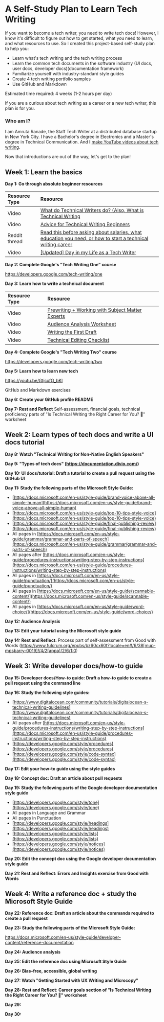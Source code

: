 # A Self-Study Plan to Learn Tech Writing

If you want to become a tech writer, you need to write tech docs! However, I know it's difficult to figure out how to get started, what you need to learn, and what resources to use. So I created this project-based self-study plan to help you: 

- Learn what's tech writing and the tech writing process
- Learn the common tech documents in the software industry (UI docs, user docs, developer docs)(documentation framework)
- Familiarize yourself with industry-standard style guides
- Create 4 tech writing portfolio samples
- Use GitHub and Markdown

Estimated time required: 4 weeks (1-2 hours per day)

If you are a curious about tech writing as a career or a new tech writer, this plan is for you. 

### Who am I?

I am Amruta Ranade, the Staff Tech Writer at a distributed database startup in New York City. I have a Bachelor's degree in Electronics and a Master's degree in Technical Communication. And I [make YouTube videos about tech writing](https://www.youtube.com/channel/UCKsaZMjb3lsLe5YtasDifuA). 

Now that introductions are out of the way, let's get to the plan!

## Week 1: Learn the basics

**Day 1: Go through absolute beginner resources** 

Resource Type | Resource 
:-- | :--
Video | [What do Technical Writers do? (Also, What is Technical Writing](https://youtu.be/biocrCx5T_k) 
Video | [Advice for Technical Writing Beginners](https://youtu.be/JHm3kVMITmI)  
Reddit thread | [Read this before asking about salaries, what education you need, or how to start a technical writing career](https://www.reddit.com/r/technicalwriting/comments/bomlrj/read_this_before_asking_about_salaries_what/)
Video | [[Updated] Day in my Life as a Tech Writer](https://youtu.be/8AbBf3j0hSY)

**Day 2: Complete Google's "Tech Writing One" course**

https://developers.google.com/tech-writing/one

**Day 3: Learn how to write a technical document**

Resource Type | Resource 
:-- | :--
Video | [Prewriting + Working with Subject Matter Experts](https://youtu.be/urOLNxRm2KM) 
Video | [Audience Analysis Worksheet](https://youtu.be/TXisTiNAWyE)  
Video | [Writing the First Draft](https://youtu.be/MHOH2kgXfDc)
Video | [Technical Editing Checklist](https://youtu.be/vpl8WaXnmMs)

**Day 4: Complete Google's "Tech Writing Two" course**

https://developers.google.com/tech-writing/two

**Day 5: Learn how to learn new tech**

https://youtu.be/GtjcxfO_bKI

GitHub and Markdown exercises

**Day 6: Create your GitHub profile README**

**Day 7: Rest and Reflect** 
Self-assessment, financial goals, technical proficiency parts of "Is Technical Writing the Right Career for You? 🤔" worksheet

## Week 2: Learn types of tech docs and write a UI docs tutorial

**Day 8: Watch "Technical Writing for Non-Native English Speakers"**

**Day 9: "Types of tech docs" (https://documentation.divio.com/)**

**Day 10: UI docs/tutorial: Draft a tutorial to create a pull request using the GitHub UI**

**Day 11: Study the following parts of the Microsoft Style Guide:**

- [https://docs.microsoft.com/en-us/style-guide/brand-voice-above-all-simple-human](https://docs.microsoft.com/en-us/style-guide/brand-voice-above-all-simple-human)
- [https://docs.microsoft.com/en-us/style-guide/top-10-tips-style-voice](https://docs.microsoft.com/en-us/style-guide/top-10-tips-style-voice)
- [https://docs.microsoft.com/en-us/style-guide/final-publishing-review](https://docs.microsoft.com/en-us/style-guide/final-publishing-review)
- All pages in [https://docs.microsoft.com/en-us/style-guide/grammar/grammar-and-parts-of-speech](https://docs.microsoft.com/en-us/style-guide/grammar/grammar-and-parts-of-speech)
- All pages after [https://docs.microsoft.com/en-us/style-guide/procedures-instructions/writing-step-by-step-instructions](https://docs.microsoft.com/en-us/style-guide/procedures-instructions/writing-step-by-step-instructions)
- All pages in [https://docs.microsoft.com/en-us/style-guide/punctuation/](https://docs.microsoft.com/en-us/style-guide/punctuation/)
- All pages in [https://docs.microsoft.com/en-us/style-guide/scannable-content/](https://docs.microsoft.com/en-us/style-guide/scannable-content/)
- All pages in [https://docs.microsoft.com/en-us/style-guide/word-choice/](https://docs.microsoft.com/en-us/style-guide/word-choice/)

**Day 12: Audience Analysis**

**Day 13: Edit your tutorial using the Microsoft style guide**

**Day 14: Rest and Reflect:** 
Process part of self-assessment from Good with Words (https://www.fulcrum.org/epubs/bz60cx60t?locale=en#/6/38[mup-mpsbarry-0019]!/4/2[appa]/2/6/1:0)

## Week 3: Write developer docs/how-to guide

**Day 15: Developer docs/How-to guide: Draft a how-to guide to create a pull request using the command line**

**Day 16: Study the following style guides:** 
- [https://www.digitalocean.com/community/tutorials/digitalocean-s-technical-writing-guidelines](https://www.digitalocean.com/community/tutorials/digitalocean-s-technical-writing-guidelines)
- All pages after [https://docs.microsoft.com/en-us/style-guide/procedures-instructions/writing-step-by-step-instructions](https://docs.microsoft.com/en-us/style-guide/procedures-instructions/writing-step-by-step-instructions)
- [https://developers.google.com/style/procedures](https://developers.google.com/style/procedures)
- [https://developers.google.com/style/code-syntax](https://developers.google.com/style/code-syntax)

**Day 17: Edit your how-to guide using the style guides**

**Day 18: Concept doc: Draft an article about pull requests**

**Day 19: Study the following parts of the Google developer documentation style guide**

- [https://developers.google.com/style/tone](https://developers.google.com/style/tone)
- All pages in Language and Grammar
- All pages in Punctuation
- [https://developers.google.com/style/headings](https://developers.google.com/style/headings)
- [https://developers.google.com/style/lists](https://developers.google.com/style/lists)
- [https://developers.google.com/style/notices](https://developers.google.com/style/notices)

**Day 20: Edit the concept doc using the Google developer documentation style guide** 

**Day 21: Rest and Reflect: Errors and Insights exercise from Good with Words**

## Week 4: Write a reference doc + study the Microsoft Style Guide

**Day 22: Reference doc: Draft an article about the commands required to create a pull request**

**Day 23: Study the following parts of the Microsoft Style Guide:**

https://docs.microsoft.com/en-us/style-guide/developer-content/reference-documentation

**Day 24: Audience analysis**

**Day 25: Edit the reference doc using Microsoft Style Guide**

**Day 26: Bias-free, accessible, global writing**

**Day 27: Watch "Getting Started with UX Writing and Microcopy"**

**Day 28: Rest and Reflect: Career goals section of "Is Technical Writing the Right Career for You? 🤔" worksheet**

**Day 29:**

**Day 30:**

